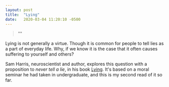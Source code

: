 ```yaml
---
layout: post
title:  "Lying"
date:   2020-03-04 11:20:10 -0500
---
```

> "<Sam Harris Lying quote>"

Lying is not generally a virtue. Though it is common for people to tell lies as a part of everyday life. Why, if we know it is the case that it often causes suffering to yourself and others?

Sam Harris, neuroscientist and author, explores this question with a proposition to _never tell a lie_, in his book [Lying][Lying-Book]. It's based on a moral seminar he had taken in undergraduate, and this is my second read of it so far.

[Lying-Book]: https://samharris.org/books/lying/
